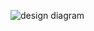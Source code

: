 
![design diagram](https://user-images.githubusercontent.com/94226412/142892271-6202f845-fcd7-4210-82c9-22ea6930050e.PNG)
